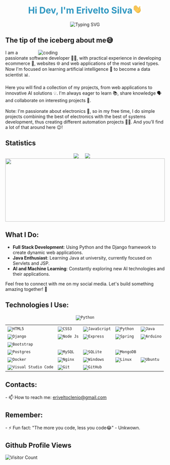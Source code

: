 <h1 align="center" style="color:#2f97c1"> Hi Dev, I'm Erivelto Silva<img src="https://raw.githubusercontent.com/ABSphreak/ABSphreak/master/gifs/Hi.gif" width="30px"> 
</h1>

<div align="center"><img src="https://readme-typing-svg.demolab.com?font=Fira+Code&duration=3000&pause=1000&color=2F97C1&background=181E48CF&center=true&random=false&width=435&lines=I%C2%B4m+a+Full+Stack+Developer;And+a+Data+Cience+Enthusiast" alt="Typing SVG" /></div>


<!-- <a href="https://www.linkedin.com/in/erivelto-da-costa-e-silva" target="_blank">
<img height="30" src="https://img.shields.io/badge/linkedin-blue.svg?&style=for-the-badge&logo=linkedin&logoColor=white" />
</a> -->
<!-- <a href="" >
<img height="30" src="https://img.shields.io/badge/medium-%231DA1A2.svg?&style=for-the-badge&logo=medium&logoColor=black" />
</a> -->


<h2>The tip of the iceberg about me😅</h2>

<img align="right" alt="coding" width="400" src="https://user-images.githubusercontent.com/55389276/140866485-8fb1c876-9a8f-4d6a-98dc-08c4981eaf70.gif" />
<!-- <img align="right" alt="coding" width="400" src="https://i.pinimg.com/originals/81/17/8b/81178b47a8598f0c81c4799f2cdd4057.gif" /> -->

<p align="left"> 
    I am a passionate software developer 🧑‍💻, with practical experience in developing ecommerce 🛒, websites 🌐 and web applications of the most varied types. Now I'm focused on learning artificial intelligence 🤖 to become a data scientist 📊.<br/><br/>
    Here you will find a collection of my projects, from web applications to innovative AI solutions 💡. I'm always eager to learn 📚, share knowledge 🗣️ and collaborate on interesting projects 🤝.<br/><br/>
    Note: I'm passionate about electronics 🔌, so in my free time, I do simple projects combining the best of electronics with the best of systems development, thus creating different automation projects 🤖🔧. And you’ll find a lot of that around here 😉!
</p>

<h2> Statistics</h2>

<div style="display:flex; flex-direction:row; justify-content: center; align-Items:center;">
  <a href="https://github.com/anuraghazra/github-readme-stats">
    <img height=200 align="center" src="https://github-readme-stats.vercel.app/api?username=eriveltosilva&show_icons=true&theme=blue-green" />
  </a>&nbsp;&nbsp;&nbsp;&nbsp;&nbsp;

  <a href="https://github.com/anuraghazra/convoychat">
    <img height=200 align="center" src="https://github-readme-stats.vercel.app/api/top-langs/?username=eriveltosilva&layout=compact&langs_count=10&theme=algolia" />
  </a>&nbsp;&nbsp;&nbsp;&nbsp;&nbsp;
</div>


<img height=200 align="center" style="width:100%" src="https://github-readme-streak-stats.herokuapp.com/?user=eriveltosilva&theme=blue-green" />


<h2> What I Do:</h2>

- **Full Stack Development**: Using Python and the Django framework to create dynamic web applications.
- **Java Enthusiast**: Learning Java at university, currently focused on Servlets and JSP.
- **AI and Machine Learning**: Constantly exploring new AI technologies and their applications.

Feel free to connect with me on my social media. Let's build something amazing together! 🚀



<h2> Technologies I Use:</h2>

<div align="center">
  <table>
    <tr>
      <td><code><img width="50" src="https://skillicons.dev/icons?i=html" alt="HTML5" title="HTML5"/></code></td>
      <td><code><img width="50" src="https://skillicons.dev/icons?i=css" alt="CSS3" title="CSS3"/></code></td>
      <td><code><img width="50" src="https://skillicons.dev/icons?i=js" alt="JavaScript" title="JavaScript"/></code></td>
      <td><code><img width="50" src="https://skillicons.dev/icons?i=py" alt="Python" title="Python"/></code></td
      <td><code><img width="50" src="https://skillicons.dev/icons?i=py" alt="Python" title="Python"/></code></td>
      <td><code><img width="50" src="https://skillicons.dev/icons?i=java" alt="Java" title="Java"/></code></td>
    </tr>
    <tr>
      <!-- <td><code><img width="50" src="https://skillicons.dev/icons?i=react" alt="Java" title="Java"/></code></td> -->
      <td><code><img width="50" src="https://skillicons.dev/icons?i=django" alt="Django" title="Django"/></code></td>
      <td><code><img width="50" src="https://skillicons.dev/icons?i=nodejs" alt="Node Js" title="Node Js"/></code></td>
      <td><code><img width="50" src="https://skillicons.dev/icons?i=express" alt="Express" title="Express"/></code></td>
      <td><code><img width="50" src="https://skillicons.dev/icons?i=spring" alt="Spring" title="Spring"/></code></td>
      <td><code><img width="50" src="https://skillicons.dev/icons?i=arduino" alt="Arduino" title="Arduino"/></code></td>
      <!-- <td><code><img width="50" src="https://user-images.githubusercontent.com/25181517/183891303-41f257f8-6b3d-487c-aa56-c497b880d0fb.png" alt="Spring Boot" title="Spring Boot"/></code></td> -->
    </tr>
    <tr>
      <td><code><img width="50" src="https://skillicons.dev/icons?i=bootstrap" alt="Bootstrap" title="Bootstrap"/></code></td>
    </tr>
    <tr>
      <td><code><img width="50" src="https://skillicons.dev/icons?i=postgres" alt="Postgres" title="Postgres"/></code></td>
      <td><code><img width="50" src="https://skillicons.dev/icons?i=mysql" alt="MySQL" title="MySQL"/></code></td>
      <td><code><img width="50" src="https://skillicons.dev/icons?i=sqlite" alt="SQLite" title="SQLite"/></code></td>
      <td><code><img width="50" src="https://skillicons.dev/icons?i=mongodb" alt="MongoDB" title="MongoDB"/></code></td>
    </tr>
    <tr>
      <td><code><img width="50" src="https://skillicons.dev/icons?i=docker" alt="Docker" title="Docker"/></code></td>
      <td><code><img width="50" src="https://skillicons.dev/icons?i=nginx" alt="Nginx" title="Nginx"/></code></td>
      <td><code><img width="50" src="https://skillicons.dev/icons?i=windows" alt="Windows" title="Windows"/></code></td>
      <td><code><img width="50" src="https://skillicons.dev/icons?i=linux" alt="Linux" title="Linux"/></code></td>
      <td><code><img width="50" src="https://skillicons.dev/icons?i=ubuntu" alt="Ubuntu" title="Ubuntu"/></code></td>
    </tr>
    <tr>
      <td><code><img width="50" src="https://skillicons.dev/icons?i=vscode" alt="Visual Studio Code" title="Visual Studio Code"/></code></td>
      <td><code><img width="50" src="https://skillicons.dev/icons?i=git" alt="Git" title="Git"/></code></td>
      <td><code><img width="50" src="https://skillicons.dev/icons?i=github" alt="GitHub" title="GitHub"/></code></td>
    </tr>
  </table>
</div>



<h2>Contacts:</h2>
- 📫 How to reach me: <a href="mailto:eriveltoclenio@email.com">eriveltoclenio@gmail.com</a><br/>



<h2>Remember:</h2>
- ⚡ Fun fact: "The more you code, less you code😂" - Unkwown.<br/>


<h2>Github Profile Views</h2>

![Visitor Count](https://profile-counter.glitch.me/{EriveltoSilva}/count.svg)

<!-- https://readme-typing-svg.demolab.com/demo/ -->